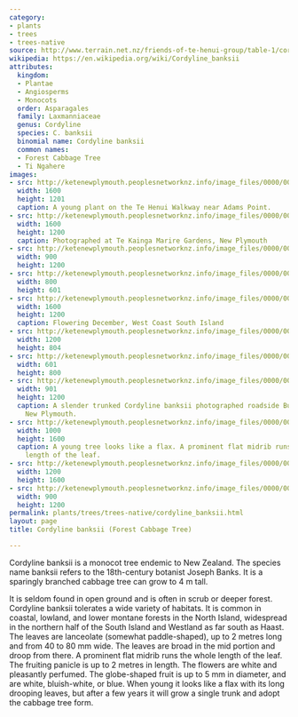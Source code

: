```yaml
---
category:
- plants
- trees
- trees-native
source: http://www.terrain.net.nz/friends-of-te-henui-group/table-1/cordyline-banksii.html
wikipedia: https://en.wikipedia.org/wiki/Cordyline_banksii
attributes:
  kingdom:
  - Plantae
  - Angiosperms
  - Monocots
  order: Asparagales
  family: Laxmanniaceae
  genus: Cordyline
  species: C. banksii
  binomial name: Cordyline banksii
  common names:
  - Forest Cabbage Tree
  - Ti Ngahere
images:
- src: http://ketenewplymouth.peoplesnetworknz.info/image_files/0000/0009/4903/Forest_Cabbage_Tree__Cordyline_banksii_.JPG
  width: 1600
  height: 1201
  caption: A young plant on the Te Henui Walkway near Adams Point.
- src: http://ketenewplymouth.peoplesnetworknz.info/image_files/0000/0008/1698/Cordyline_banksii__Forest_Cabbage_Tree_-007.JPG
  width: 1600
  height: 1200
  caption: Photographed at Te Kainga Marire Gardens, New Plymouth
- src: http://ketenewplymouth.peoplesnetworknz.info/image_files/0000/0008/1688/Cordyline_banksii__Forest_Cabbage_Tree_-001.JPG
  width: 900
  height: 1200
- src: http://ketenewplymouth.peoplesnetworknz.info/image_files/0000/0008/1693/Cordyline_banksii__Forest_Cabbage_Tree_-002.JPG
  width: 800
  height: 601
- src: http://ketenewplymouth.peoplesnetworknz.info/image_files/0000/0007/3919/Cordyline_banksi___Forest_Cabbage_Tree__Ti_Ngahere__2_.JPG
  width: 1600
  height: 1200
  caption: Flowering December, West Coast South Island
- src: http://ketenewplymouth.peoplesnetworknz.info/image_files/0000/0007/3914/Cordyline_banksi___Forest_Cabbage_Tree__Ti_Ngahere__1_.JPG
  width: 1200
  height: 804
- src: http://ketenewplymouth.peoplesnetworknz.info/image_files/0000/0007/3924/Cordyline_banksi___Forest_Cabbage_Tree__Ti_Ngahere__3_.JPG
  width: 601
  height: 800
- src: http://ketenewplymouth.peoplesnetworknz.info/image_files/0000/0005/4559/Cordyline_banksii_-001.JPG
  width: 901
  height: 1200
  caption: A slender trunked Cordyline banksii photographed roadside Burgess Park,
    New Plymouth.
- src: http://ketenewplymouth.peoplesnetworknz.info/image_files/0000/0007/1749/Cordyline__banksii__-15.JPG
  width: 1000
  height: 1600
  caption: A young tree looks like a flax. A prominent flat midrib runs the whole
    length of the leaf.
- src: http://ketenewplymouth.peoplesnetworknz.info/image_files/0000/0009/4908/Forest_Cabbage_Tree__Cordyline_banksii_-001.JPG
  width: 1200
  height: 1600
- src: http://ketenewplymouth.peoplesnetworknz.info/image_files/0000/0009/4913/Forest_Cabbage_Tree__Cordyline_banksii_-002.JPG
  width: 900
  height: 1200
permalink: plants/trees/trees-native/cordyline_banksii.html
layout: page
title: Cordyline banksii (Forest Cabbage Tree)

---
```

Cordyline banksii is a monocot tree endemic to New Zealand. The species name banksii refers to the 18th-century botanist Joseph Banks. It is a sparingly branched cabbage tree can grow to 4 m tall. 

It is seldom found in open ground and is often in scrub or deeper forest. Cordyline banksii tolerates a wide variety of habitats. It is common in coastal, lowland, and lower montane forests in the North Island, widespread in the northern half of the South Island and Westland as far south as Haast. 
The leaves are lanceolate (somewhat paddle-shaped), up to 2 metres long and from 40 to 80 mm wide. The leaves are broad in the mid portion and droop from there. A prominent flat midrib runs the whole length of the leaf. The fruiting panicle is up to 2 metres in length. 
The flowers are white and pleasantly perfumed. The globe-shaped fruit is up to 5 mm in diameter, and are white, bluish-white, or blue. 
When young it looks like a flax with its long drooping leaves, but after a few years it will grow a single trunk and adopt the cabbage tree form.
